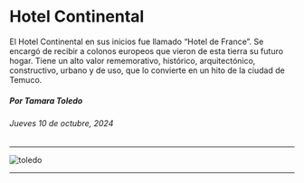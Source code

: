 # Hotel Continental

El Hotel Continental en sus inicios fue llamado “Hotel de France”. Se encargó de recibir a colonos europeos que vieron de esta tierra su futuro hogar. Tiene un alto valor rememorativo, histórico, arquitectónico, constructivo, urbano y de uso, que lo convierte en un hito de la ciudad de Temuco.

##### Por Tamara Toledo

###### Jueves 10 de octubre, 2024

- - - - - -

![toledo](https://github.com/user-attachments/assets/118bc5dd-ad1c-4cbe-8e8c-3fa9ec2579d5)

- - - - - - 
